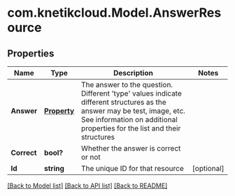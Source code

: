 # com.knetikcloud.Model.AnswerResource
## Properties

Name | Type | Description | Notes
------------ | ------------- | ------------- | -------------
**Answer** | [**Property**](Property.md) | The answer to the question. Different &#39;type&#39; values indicate different structures as the answer may be test, image, etc. See information on additional properties for the list and their structures | 
**Correct** | **bool?** | Whether the answer is correct or not | 
**Id** | **string** | The unique ID for that resource | [optional] 

[[Back to Model list]](../README.md#documentation-for-models) [[Back to API list]](../README.md#documentation-for-api-endpoints) [[Back to README]](../README.md)

